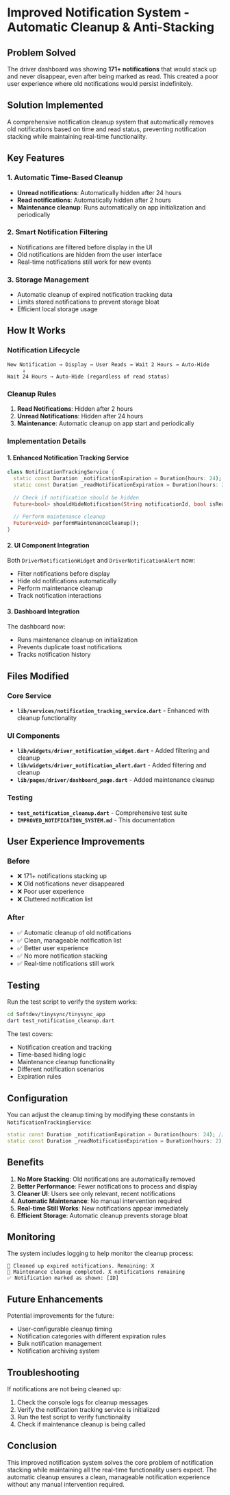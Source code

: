 # Improved Notification System - Automatic Cleanup & Anti-Stacking

## Problem Solved

The driver dashboard was showing **171+ notifications** that would stack up and never disappear, even after being marked as read. This created a poor user experience where old notifications would persist indefinitely.

## Solution Implemented

A comprehensive notification cleanup system that automatically removes old notifications based on time and read status, preventing notification stacking while maintaining real-time functionality.

## Key Features

### 1. **Automatic Time-Based Cleanup**
- **Unread notifications**: Automatically hidden after 24 hours
- **Read notifications**: Automatically hidden after 2 hours
- **Maintenance cleanup**: Runs automatically on app initialization and periodically

### 2. **Smart Notification Filtering**
- Notifications are filtered before display in the UI
- Old notifications are hidden from the user interface
- Real-time notifications still work for new events

### 3. **Storage Management**
- Automatic cleanup of expired notification tracking data
- Limits stored notifications to prevent storage bloat
- Efficient local storage usage

## How It Works

### Notification Lifecycle

```
New Notification → Display → User Reads → Wait 2 Hours → Auto-Hide
     ↓
Wait 24 Hours → Auto-Hide (regardless of read status)
```

### Cleanup Rules

1. **Read Notifications**: Hidden after 2 hours
2. **Unread Notifications**: Hidden after 24 hours
3. **Maintenance**: Automatic cleanup on app start and periodically

### Implementation Details

#### 1. Enhanced Notification Tracking Service

```dart
class NotificationTrackingService {
  static const Duration _notificationExpiration = Duration(hours: 24);
  static const Duration _readNotificationExpiration = Duration(hours: 2);
  
  // Check if notification should be hidden
  Future<bool> shouldHideNotification(String notificationId, bool isRead, DateTime createdAt);
  
  // Perform maintenance cleanup
  Future<void> performMaintenanceCleanup();
}
```

#### 2. UI Component Integration

Both `DriverNotificationWidget` and `DriverNotificationAlert` now:
- Filter notifications before display
- Hide old notifications automatically
- Perform maintenance cleanup
- Track notification interactions

#### 3. Dashboard Integration

The dashboard now:
- Runs maintenance cleanup on initialization
- Prevents duplicate toast notifications
- Tracks notification history

## Files Modified

### Core Service
- **`lib/services/notification_tracking_service.dart`** - Enhanced with cleanup functionality

### UI Components
- **`lib/widgets/driver_notification_widget.dart`** - Added filtering and cleanup
- **`lib/widgets/driver_notification_alert.dart`** - Added filtering and cleanup
- **`lib/pages/driver/dashboard_page.dart`** - Added maintenance cleanup

### Testing
- **`test_notification_cleanup.dart`** - Comprehensive test suite
- **`IMPROVED_NOTIFICATION_SYSTEM.md`** - This documentation

## User Experience Improvements

### Before
- ❌ 171+ notifications stacking up
- ❌ Old notifications never disappeared
- ❌ Poor user experience
- ❌ Cluttered notification list

### After
- ✅ Automatic cleanup of old notifications
- ✅ Clean, manageable notification list
- ✅ Better user experience
- ✅ No more notification stacking
- ✅ Real-time notifications still work

## Testing

Run the test script to verify the system works:

```bash
cd Softdev/tinysync/tinysync_app
dart test_notification_cleanup.dart
```

The test covers:
- Notification creation and tracking
- Time-based hiding logic
- Maintenance cleanup functionality
- Different notification scenarios
- Expiration rules

## Configuration

You can adjust the cleanup timing by modifying these constants in `NotificationTrackingService`:

```dart
static const Duration _notificationExpiration = Duration(hours: 24); // All notifications
static const Duration _readNotificationExpiration = Duration(hours: 2); // Read notifications
```

## Benefits

1. **No More Stacking**: Old notifications are automatically removed
2. **Better Performance**: Fewer notifications to process and display
3. **Cleaner UI**: Users see only relevant, recent notifications
4. **Automatic Maintenance**: No manual intervention required
5. **Real-time Still Works**: New notifications appear immediately
6. **Efficient Storage**: Automatic cleanup prevents storage bloat

## Monitoring

The system includes logging to help monitor the cleanup process:

```
🧹 Cleaned up expired notifications. Remaining: X
🧹 Maintenance cleanup completed. X notifications remaining
✅ Notification marked as shown: [ID]
```

## Future Enhancements

Potential improvements for the future:
- User-configurable cleanup timing
- Notification categories with different expiration rules
- Bulk notification management
- Notification archiving system

## Troubleshooting

If notifications are not being cleaned up:

1. Check the console logs for cleanup messages
2. Verify the notification tracking service is initialized
3. Run the test script to verify functionality
4. Check if maintenance cleanup is being called

## Conclusion

This improved notification system solves the core problem of notification stacking while maintaining all the real-time functionality users expect. The automatic cleanup ensures a clean, manageable notification experience without any manual intervention required.
